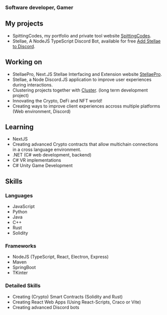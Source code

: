 ### Software developer, Gamer
## My projects
* SpittingCodes, my portfolio and private tool website [SpittingCodes](https://spittingcodes.com/).
* Stellae, A NodeJS TypeScript Discord Bot, available for free [Add Stellae to Discord](https://discord.com/oauth2/authorize?scope=bot+applications.commands&permissions=364870364383&client_id=508030284726403102).
## Working on
* StellaePro, Next.JS Stellae Interfacing and Extension website [StellaePro](https://www.stellae.pro/).
* Stellae, a Node Discord.JS application to improve user experiences during interactions.
* Clustering projects together with [Cluster](https://www.cluster.money). (long term development project)
* Innovating the Crypto, DeFi and NFT world!
* Creating ways to improve client experiences accross multiple platforms (Web environment, Discord)

## Learning
* NextJS
* Creating advanced Crypto contracts that allow multichain connections in a cross language environment.
* .NET (C# web development, backend)
* C# VR implementations
* C# Unity Game Development

## Skills
### Languages
* JavaScript
* Python
* Java
* C++
* Rust
* Solidity

### Frameworks
* NodeJS (TypeScript, React, Electron, Express)
* Maven
* SpringBoot
* TKinter

### Detailed Skills
* Creating (Crypto) Smart Contracts (Solidity and Rust)
* Creating React Web Apps (Using React-Scripts, Craco or Vite)
* Creating advanced Discord bots
